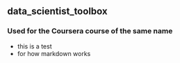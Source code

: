 ## data_scientist_toolbox
### Used for the Coursera course of the same name
* this is a test
* for how markdown works
